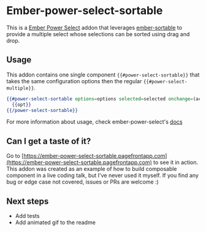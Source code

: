 # Ember-power-select-sortable

This is a [Ember Power Select](http://www.ember-power-select.com) addon that leverages [ember-sortable](http://github.com/jgwhite/ember-sortable)
to provide a multiple select whose selections can be sorted using drag and drop.

## Usage

This addon contains one single component `{{#power-select-sortable}}` that takes the same configuration options
then the regular `{{#power-select-multiple}}`.

```hbs
{{#power-select-sortable options=options selected=selected onchange=(action (mut selected)) as |opt|}}
  {{opt}}
{{/power-select-sortable}}
```

For more information about usage, check ember-power-select's [docs](http://www.ember-power-select.com/docs)

## Can I get a taste of it?

Go to [https://ember-power-select-sortable.pagefrontapp.com](https://ember-power-select-sortable.pagefrontapp.com) to see it in action.
This addon was created as an example of how to build composable component in a live coding talk, but I've never used it myself.
If you find any bug or edge case not covered, issues or PRs are welcome :)

## Next steps

* Add tests
* Add animated gif to the readme

